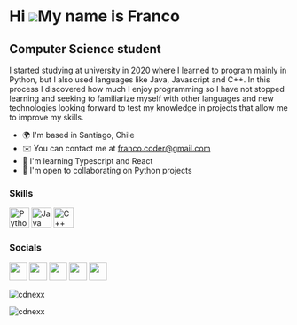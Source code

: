 Hi ![](https://user-images.githubusercontent.com/18350557/176309783-0785949b-9127-417c-8b55-ab5a4333674e.gif)My name is Franco
==============================================================================================================================
Computer Science student
------------------------

I started studying at university in 2020 where I learned to program mainly in Python, but I also used languages like Java, Javascript and C++. In this process I discovered how much I enjoy programming so I have not stopped learning and seeking to familiarize myself with other languages and new technologies looking forward to test my knowledge in projects that allow me to improve my skills.

* 🌍  I'm based in Santiago, Chile
* ✉️  You can contact me at [franco.coder@gmail.com](mailto:franco.coder@gmail.com)
* 🧠  I'm learning Typescript and React
* 🤝  I'm open to collaborating on Python projects

### Skills

<p align="left">
<a href="https://www.python.org/" target="_blank" rel="noreferrer"><img src="https://raw.githubusercontent.com/danielcranney/readme-generator/main/public/icons/skills/python-colored.svg" width="36" height="36" alt="Python" /></a>
<a href="https://www.oracle.com/java/" target="_blank" rel="noreferrer"><img src="https://raw.githubusercontent.com/danielcranney/readme-generator/main/public/icons/skills/java-colored.svg" width="36" height="36" alt="Java" /></a>
<a href="https://docs.microsoft.com/en-us/cpp/?view=msvc-170" target="_blank" rel="noreferrer"><img src="https://raw.githubusercontent.com/danielcranney/readme-generator/main/public/icons/skills/cplusplus-colored.svg" width="36" height="36" alt="C++" /></a>
</p>

### Socials

<p align="left"> <a href="https://www.github.com/cdnexx" target="_blank" rel="noreferrer"><img src="https://raw.githubusercontent.com/danielcranney/readme-generator/main/public/icons/socials/github-dark.svg" width="32" height="32" /></a> <a href="http://www.instagram.com/furan.ko" target="_blank" rel="noreferrer"><img src="https://raw.githubusercontent.com/danielcranney/readme-generator/main/public/icons/socials/instagram.svg" width="32" height="32" /></a> <a href="https://www.linkedin.com/in/franco-osorio-castro/" target="_blank" rel="noreferrer"><img src="https://raw.githubusercontent.com/danielcranney/readme-generator/main/public/icons/socials/linkedin.svg" width="32" height="32" /></a> <a href="https://www.twitter.com/cdnexx" target="_blank" rel="noreferrer"><img src="https://raw.githubusercontent.com/danielcranney/readme-generator/main/public/icons/socials/twitter.svg" width="32" height="32" /></a> <a href="https://www.twitch.tv/frakkar" target="_blank" rel="noreferrer"><img src="https://raw.githubusercontent.com/danielcranney/readme-generator/main/public/icons/socials/twitch.svg" width="32" height="32" /></a></p>

<p><img align="center" src="https://github-readme-stats.vercel.app/api/top-langs?username=cdnexx&show_icons=true&locale=en&layout=compact" alt="cdnexx" /></p>
<p align="left"> <img src="https://komarev.com/ghpvc/?username=cdnexx&label=Profile%20views&color=0e75b6&style=flat" alt="cdnexx" /> </p>
